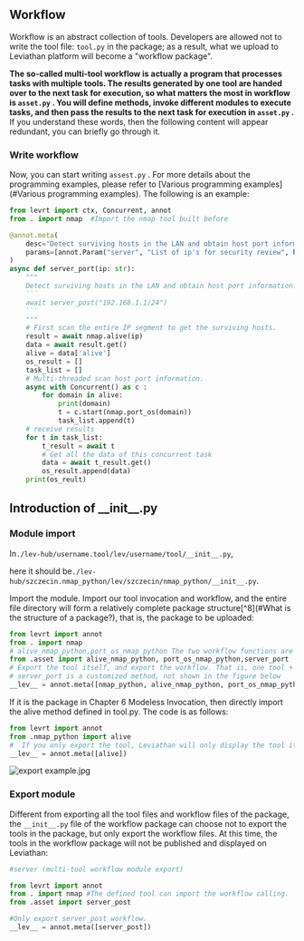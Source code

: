 


## Workflow

Workflow is an abstract collection of tools. Developers are allowed not to write the tool file: `tool.py` in the package; as a result, what we upload to Leviathan platform will become a "workflow package".

**The so-called multi-tool workflow is actually a program that processes tasks with multiple tools. The results generated by one tool are handed over to the next task for execution, so what matters the most in workflow is `asset.py` .  You will define methods, invoke different modules to execute tasks, and then pass the results to the next task for execution in `asset.py` .**  If you understand these words, then the following content will appear redundant, you can briefly go through it.

### Write workflow

Now, you can start writing  `assest.py` . For more details about the programming examples, please refer to [Various programming examples](#Various programming examples). The following is an example:

````python
from levrt import ctx, Concurrent, annot
from . import nmap	#Import the nmap tool built before

@annot.meta(
    desc="Detect surviving hosts in the LAN and obtain host port information",
    params=[annot.Param("server", "List of ip's for security review", holder='["192.168.1.1/24"]')],
)
async def server_port(ip: str):
    """
    Detect surviving hosts in the LAN and obtain host port information.
    ```
    await server_post("192.168.1.1/24")
    ```
    """
    # First scan the entire IP segment to get the surviving hosts.
    result = await nmap.alive(ip)
    data = await result.get()
    alive = data['alive']
    os_result = []
    task_list = []
    # Multi-threaded scan host port information.
    async with Concurrent() as c :
        for domain in alive:
            print(domain)
            t = c.start(nmap.port_os(domain))
            task_list.append(t)
	# receive results
    for t in task_list:
        t_result = await t
        # Get all the data of this concurrent task
        data = await t_result.get()
        os_result.append(data)
    print(os_reult)
````





## Introduction of \_\_init__.py 

### Module import

In`./lev-hub/username.tool/lev/username/tool/__init__.py`,

here it should be`./lev-hub/szczecin.nmap_python/lev/szczecin/nmap_python/__init__.py`.

Import the module. 
Import our tool invocation and workflow, and the entire file directory will form a relatively complete package structure[^8](#What is the structure of a package?), that is, the package to be uploaded:

```python
from levrt import annot
from . import nmap
# alive_nmap_python,port_os_nmap_python The two workflow functions are in the next document.
from .asset import alive_nmap_python, port_os_nmap_python,server_port
# Export the tool itself, and export the workflow. That is, one tool + two pieces of worflow in the figure below.
# server_port is a customized method, not shown in the figure below
__lev__ = annot.meta([nmap_python, alive_nmap_python, port_os_nmap_python,server_port])
```

If it is the package in Chapter 6 Modeless Invocation, then directly import the alive method defined in tool.py. The code is as follows:

```python
from levrt import annot
from .nmap_python import alive
#  If you only export the tool, Leviathan will only display the tool itself, that is, the two pieces of workflow in the figure below will not be displayed (and the name will be alive( ) method's desc parameter).
__lev__ = annot.meta([alive])
```

![export example.jpg](https://levimg.s3.cn-northwest-1.amazonaws.com.cn/x/e2a0470c-1701-4258-ac6b-d34375058a1b.JPEG)



### Export module

Different from exporting all the tool files and workflow files of the package, the `__init__.py` file of the workflow package can choose not to export the tools in the package, but only export the workflow files. At this time, the tools in the workflow package will not be published and displayed on Leviathan:

```python
#server (multi-tool workflow module export)

from levrt import annot
from . import nmap #The defined tool can import the workflow calling.
from .asset import server_post

#Only export server_post workflow.
__lev__ = annot.meta([server_post])
```
